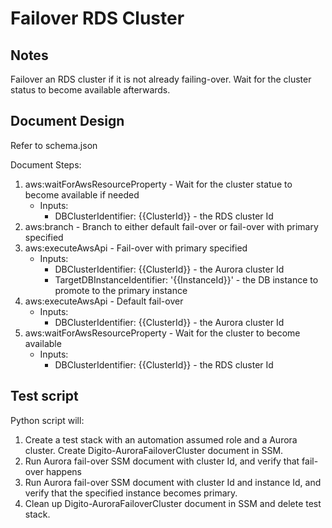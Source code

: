 # Failover RDS Cluster

## Notes

Failover an RDS cluster if it is not already failing-over. Wait for the cluster status to become available afterwards.


## Document Design

Refer to schema.json

Document Steps:
1. aws:waitForAwsResourceProperty - Wait for the cluster statue to become available if needed
   * Inputs:
     * DBClusterIdentifier: {{ClusterId}} - the RDS cluster Id
2. aws:branch - Branch to either default fail-over or fail-over with primary specified
3. aws:executeAwsApi - Fail-over with primary specified
      * Inputs:
        * DBClusterIdentifier: {{ClusterId}} - the Aurora cluster Id
        * TargetDBInstanceIdentifier: '{{InstanceId}}' - the DB instance to promote to the primary instance
4. aws:executeAwsApi - Default fail-over
      * Inputs:
        * DBClusterIdentifier: {{ClusterId}} - the Aurora cluster Id
5. aws:waitForAwsResourceProperty - Wait for the cluster to become available
   * Inputs:
     * DBClusterIdentifier: {{ClusterId}} - the RDS cluster Id

## Test script
Python script will:
  1. Create a test stack with an automation assumed role and a Aurora cluster. Create Digito-AuroraFailoverCluster document in SSM.
  2. Run Aurora fail-over SSM document with cluster Id, and verify that fail-over happens
  3. Run Aurora fail-over SSM document with cluster Id and instance Id, and verify that the specified instance becomes primary.
  4. Clean up Digito-AuroraFailoverCluster document in SSM and delete test stack.